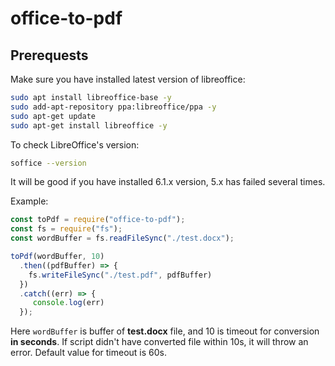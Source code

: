office-to-pdf
=====

## Prerequests
Make sure you have installed latest version of libreoffice:
```bash
sudo apt install libreoffice-base -y
sudo add-apt-repository ppa:libreoffice/ppa -y
sudo apt-get update
sudo apt-get install libreoffice -y
```

To check LibreOffice's version:
```bash
soffice --version
```
It will be good if you have installed 6.1.x version, 5.x has failed several times.

Example:
```javascript
const toPdf = require("office-to-pdf");
const fs = require("fs");
const wordBuffer = fs.readFileSync("./test.docx");

toPdf(wordBuffer, 10)
  .then((pdfBuffer) => {
    fs.writeFileSync("./test.pdf", pdfBuffer)
  })
  .catch((err) => {
     console.log(err)
  });
```
Here `wordBuffer` is buffer of **test.docx** file, and 10 is timeout for conversion **in seconds**. If script didn't have converted file within 10s, it will throw an error.
Default value for timeout is 60s.